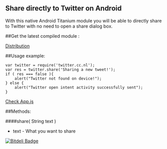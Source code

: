 Share directly to Twitter on Android
-------------

With this native Android Titanium module you will be able to directly share to Twitter with no need to open a share dialog box.

##Get the latest compiled module :

[Distribution](https://github.com/joseandro/shareToTwitter/blob/master/android/dist/twitter.cc.nl-android-1.0.0.zip)


##Usage example:

~~~
var twitter = require('twitter.cc.nl');
var res = twitter.share('Sharing a new tweet!');
if ( res === false ){
	alert("Twitter not found on device!");
} else {
	alert("Twitter open intent activity successfully sent");
}
~~~
[Check App.js](https://raw.githubusercontent.com/joseandro/shareToTwitter/master/android/example/app.js)

##Methods:

####share( String text )
* text    - What you want to share

[![Bitdeli Badge](https://d2weczhvl823v0.cloudfront.net/joseandro/sharetotwitter/trend.png)](https://bitdeli.com/free "Bitdeli Badge")

